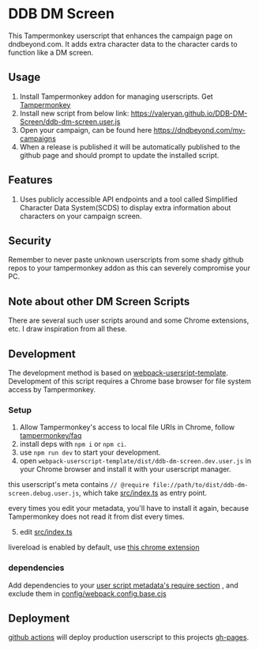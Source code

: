 # DDB DM Screen
This Tampermonkey userscript that enhances the campaign page on dndbeyond.com. It adds extra character data to the character cards to function like a DM screen.

## Usage

1. Install Tampermonkey addon for managing userscripts. Get [Tampermonkey](https://www.tampermonkey.net/)
2. Install new script from below link: https://valeryan.github.io/DDB-DM-Screen/ddb-dm-screen.user.js
3. Open your campaign, can be found here https://dndbeyond.com/my-campaigns
4. When a release is published it will be automatically published to the github page and should prompt to update the installed script.

## Features
1. Uses publicly accessible API endpoints and a tool called Simplified Character Data System(SCDS) to display extra information about characters on your campaign screen.

## Security

Remember to never paste unknown userscripts from some shady github repos to your tampermonkey addon as this can severely compromise your PC.

## Note about other DM Screen Scripts
There are several such user scripts around and some Chrome extensions, etc. I draw inspiration from all these.

## Development

The development method is based on [webpack-usersript-template](https://github.com/Trim21/webpack-userscript-template).
Development of this script requires a Chrome base browser for file system access by Tampermonkey.

### Setup
1. Allow Tampermonkey's access to local file URIs in Chrome, follow [tampermonkey/faq](https://tampermonkey.net/faq.php?ext=dhdg#Q204)
2. install deps with `npm i` or `npm ci`.
3. use `npm run dev` to start your development.
4. open `webpack-userscript-template/dist/ddb-dm-screen.dev.user.js` in your Chrome browser and install it with your userscript manager.

this userscript's meta contains `// @require file://path/to/dist/ddb-dm-screen.debug.user.js`,
which take [src/index.ts](./src/index.ts) as entry point.

every times you edit your metadata, you'll have to install it again,
because Tampermonkey does not read it from dist every times.

5. edit [src/index.ts](./src/index.ts)

livereload is enabled by default, use [this chrome extension](https://chrome.google.com/webstore/detail/jnihajbhpnppcggbcgedagnkighmdlei)

### dependencies

Add dependencies to your [user script metadata's require section](./config/metadata.cjs#L13-L17) , and exclude them in [config/webpack.config.base.cjs](./config/webpack.config.base.cjs#L18-L20)

## Deployment

[github actions](./.github/workflows/deploy.yaml#L36) will deploy production userscript to this projects [gh-pages](https://valeryan.github.io/DDB-DM-Screen/).
